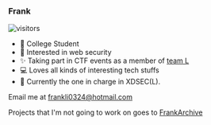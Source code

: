 ### Frank

![visitors](https://visitor-badge.glitch.me/badge?page_id=frankliC4F88414-C20B-4ACE-986C-93E4780539CC.readme.md)

- 🏫 College Student
- 🔐 Interested in web security
- ✨ Taking part in CTF events as a member of [team L](https://l-team.org)
- 💻 Loves all kinds of interesting tech stuffs
- 💬 Currently the one in charge in XDSEC(L).

Email me at <frankli0324@hotmail.com>

Projects that I'm not going to work on goes to [FrankArchive](https://github.com/FrankArchive)
